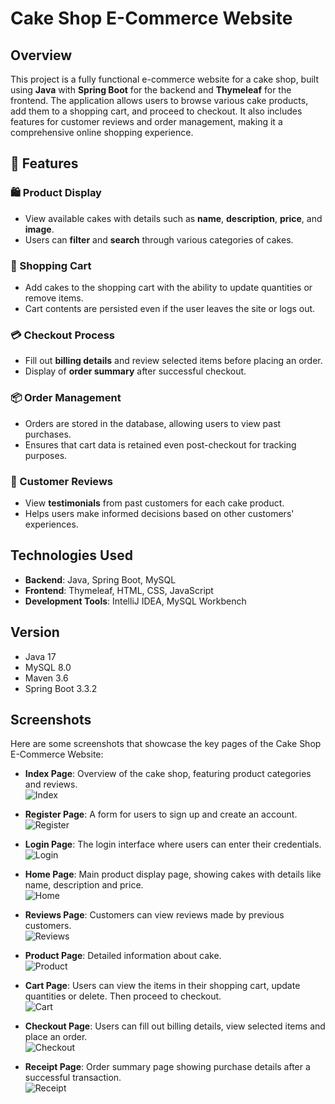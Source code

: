 # Cake Shop E-Commerce Website

## Overview

This project is a fully functional e-commerce website for a cake shop, built using **Java** with **Spring Boot** for the backend and **Thymeleaf** for the frontend. The application allows users to browse various cake products, add them to a shopping cart, and proceed to checkout. It also includes features for customer reviews and order management, making it a comprehensive online shopping experience.

## 🚀 Features

### 🛍️ Product Display
- View available cakes with details such as **name**, **description**, **price**, and **image**.
- Users can **filter** and **search** through various categories of cakes.

### 🛒 Shopping Cart
- Add cakes to the shopping cart with the ability to update quantities or remove items.
- Cart contents are persisted even if the user leaves the site or logs out.

### 💳 Checkout Process
- Fill out **billing details** and review selected items before placing an order.
- Display of **order summary** after successful checkout.

### 📦 Order Management
- Orders are stored in the database, allowing users to view past purchases.
- Ensures that cart data is retained even post-checkout for tracking purposes.

### 🌟 Customer Reviews
- View **testimonials** from past customers for each cake product.
- Helps users make informed decisions based on other customers' experiences.
  
## Technologies Used

- **Backend**: Java, Spring Boot, MySQL
- **Frontend**: Thymeleaf, HTML, CSS, JavaScript
- **Development Tools**: IntelliJ IDEA, MySQL Workbench

## Version
- Java 17
- MySQL 8.0
- Maven 3.6
- Spring Boot 3.3.2
## Screenshots

Here are some screenshots that showcase the key pages of the Cake Shop E-Commerce Website:

- **Index Page**: Overview of the cake shop, featuring product categories and reviews.  
  ![Index](screenshot/Index.PNG)

- **Register Page**: A form for users to sign up and create an account.  
  ![Register](screenshot/Register.PNG)

- **Login Page**: The login interface where users can enter their credentials.  
  ![Login](screenshot/Login.PNG)

- **Home Page**: Main product display page, showing cakes with details like name, description and price.  
  ![Home](screenshot/Home.PNG)

- **Reviews Page**: Customers can view reviews made by previous customers.  
  ![Reviews](screenshot/Reviews.PNG)

- **Product Page**: Detailed information about cake.  
  ![Product](screenshot/Product.PNG)

- **Cart Page**: Users can view the items in their shopping cart, update quantities or delete. Then proceed to checkout.  
  ![Cart](screenshot/Cart.PNG)

- **Checkout Page**: Users can fill out billing details, view selected items and place an order.  
  ![Checkout](screenshot/Checkout.PNG)

- **Receipt Page**: Order summary page showing purchase details after a successful transaction.  
  ![Receipt](screenshot/Receipt.PNG)









